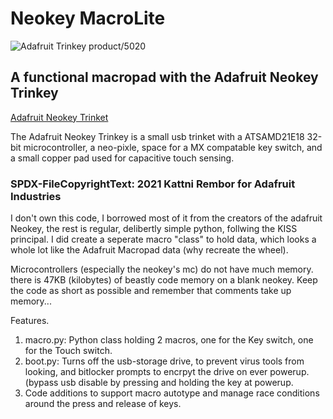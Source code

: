 # Neokey MacroLite

![Adafruit Trinkey product/5020](https://cdn-learn.adafruit.com/assets/assets/000/102/137/small360/adafruit_products_NeoKey_top_angle_key.jpg?1620935658)

## A functional macropad with the Adafruit Neokey Trinkey
<a href="https://www.adafruit.com/product/5020">Adafruit Neokey Trinket</a>

The Adafruit Neokey Trinkey is a small usb trinket with a ATSAMD21E18 32-bit microcontroller, a neo-pixle, space for a MX compatable key switch, and a small copper pad used for capacitive touch sensing.

### SPDX-FileCopyrightText: 2021 Kattni Rembor for Adafruit Industries

I don't own this code, I borrowed most of it from the creators of the adafruit Neokey, the rest is regular, delibertly simple python, follwing the KISS principal.
I did create a seperate macro "class" to hold data, which looks a whole lot like the Adafruit Macropad data (why recreate the wheel).

Microcontrollers (especially the neokey's mc) do not have much memory. there is 47KB (kilobytes) of beastly code memory on a blank neokey. Keep the code as short as possible and remember that comments take up memory...

Features.
1. macro.py: Python class holding 2 macros, one for the Key switch, one for the Touch switch.
2. boot.py: Turns off the usb-storage drive, to prevent virus tools from looking, and bitlocker prompts to encrpyt the drive on ever powerup. (bypass usb disable by pressing and holding the key at powerup. 
3. Code additions to support macro autotype and manage race conditions around the press and release of keys.




